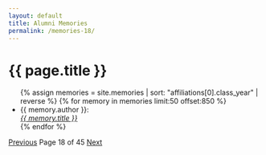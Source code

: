 ```yaml
---
layout: default
title: Alumni Memories
permalink: /memories-18/
---
```


<h1>{{ page.title }}</h1>

<ul>
  {% assign memories = site.memories | sort: "affiliations[0].class_year" | reverse %}
  {% for memory in memories limit:50 offset:850 %}
    <li>
      {{ memory.author }}:<br><a href="{{ memory.url }}"><i>{{ memory.title }}</i></a>
    </li>
  {% endfor %}
</ul>

<nav class="pagination">
  <a href="/memories-17/">Previous</a>
  <span>Page 18 of 45</span>
  <a href="/memories-19/">Next</a>
</nav>
